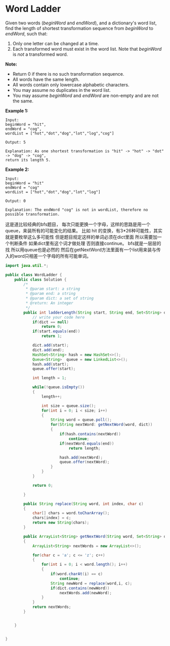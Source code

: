 # Word Ladder



Given two words \(_beginWord_ and _endWord_\), and a dictionary's word list, find the length of shortest transformation sequence from _beginWord_ to _endWord_, such that:

1. Only one letter can be changed at a time.
2. Each transformed word must exist in the word list. Note that _beginWord_ is _not_ a transformed word.

**Note:**

* Return 0 if there is no such transformation sequence.
* All words have the same length.
* All words contain only lowercase alphabetic characters.
* You may assume no duplicates in the word list.
* You may assume _beginWord_ and _endWord_ are non-empty and are not the same.

**Example 1:**

```text
Input:
beginWord = "hit",
endWord = "cog",
wordList = ["hot","dot","dog","lot","log","cog"]

Output: 5

Explanation: As one shortest transformation is "hit" -> "hot" -> "dot" -> "dog" -> "cog",
return its length 5.
```

**Example 2:**

```text
Input:
beginWord = "hit"
endWord = "cog"
wordList = ["hot","dot","dog","lot","log"]

Output: 0

Explanation: The endWord "cog" is not in wordList, therefore no possible transformation.
```

这是道比较经典的bfs题目， 每次只能更换一个字母，这样的思路是用一个queue，来装所有的可能变化的结果。 比如 hit 的变换，有3\*26种可能性，其实就是要枚举这么多可能性 但是题目规定这样的单词必须在dict里面 所以需要加一个判断条件 如果dict里有这个词才做处理 否则直接continue。 bfs就是一层层的找 所以用queue也是必然的 然后在getNextWord方法里面有一个list用来装与传入的word只相差一个字母的所有可能单词。 



```java
import java.util.*;

public class WordLadder {
    public class Solution {
        /*
         * @param start: a string
         * @param end: a string
         * @param dict: a set of string
         * @return: An integer
         */
        public int ladderLength(String start, String end, Set<String> dict) {
            // write your code here
            if(dict == null)
                return 0;
            if(start.equals(end))
                return 1;

            dict.add(start);
            dict.add(end);
            HashSet<String> hash = new HashSet<>();
            Queue<String>  queue = new LinkedList<>();
            hash.add(start);
            queue.offer(start);

            int length = 1;

            while(!queue.isEmpty())
            {
                length++;

                int size = queue.size();
                for(int i = 0; i < size; i++)
                {
                    String word = queue.poll();
                    for(String nextWord: getNextWord(word, dict))
                    {
                        if(hash.contains(nextWord))
                            continue;
                        if(nextWord.equals(end))
                            return length;

                        hash.add(nextWord);
                        queue.offer(nextWord);
                    }
                }
            }

            return 0;

        }

        public String replace(String word, int index, char c)
        {
            char[] chars = word.toCharArray();
            chars[index] = c;
            return new String(chars);
        }

        public ArrayList<String> getNextWord(String word, Set<String> dict)
        {
            ArrayList<String> nextWords = new ArrayList<>();

            for(char c = 'a'; c <= 'z'; c++)
            {
                for(int i = 0; i < word.length(); i++)
                {
                    if(word.charAt(i) == c)
                        continue;
                    String newWord = replace(word,i, c);
                    if(dict.contains(newWord))
                        nextWords.add(newWord);
                }
            }
            return nextWords;
        }


    }


}
```

 

